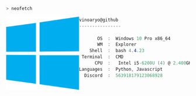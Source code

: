 ```zsh
> neofetch
```

<img align="left" src="https://github.com/vinoaryo/vinoaryo/blob/main/assets/logo.png" alt="logo.png" width="200" /> 

```csharp
vinoaryo@github
----------------

       OS  :  Windows 10 Pro x86_64
       WM  :  Explorer
    Shell  :  bash 4.4.23
 Terminal  :  CMD
      CPU  :   Intel i5-6200U (4) @ 2.400GHz
Languages  :  Python, Javascript
  Discord  :  563918179123068928
```
